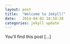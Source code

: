 ```yaml
---
layout: post
title:  "Welcome to Jekyll!"
date:   2014-04-02 18:34:38
categories: jekyll update
---
```


You'll find this post [...]